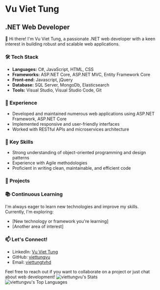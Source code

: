 # Vu Viet Tung
## .NET Web Developer

👋 Hi there! I'm Vu Viet Tung, a passionate .NET web developer with a keen interest in building robust and scalable web applications.

### 🛠 Tech Stack

- **Languages:** C#, JavaScript, HTML, CSS
- **Frameworks:** ASP.NET Core, ASP.NET MVC, Entity Framework Core
- **Front-end:** Javascript, jQuery
- **Database:** SQL Server, MongoDb, Elasticsearch
- **Tools:** Visual Studio, Visual Studio Code, Git

### 💼 Experience

- Developed and maintained numerous web applications using ASP.NET Framework, ASP.NET Core
- Implemented responsive and user-friendly interfaces
- Worked with RESTful APIs and microservices architecture

### 🌟 Key Skills

- Strong understanding of object-oriented programming and design patterns
- Experience with Agile methodologies
- Proficient in writing clean, maintainable, and efficient code

### 🚀 Projects



### 📚 Continuous Learning

I'm always eager to learn new technologies and improve my skills. Currently, I'm exploring:
- [New technology or framework you're learning]
- [Another area of interest]

### 📫 Let's Connect!

- LinkedIn: [Vu Viet Tung](https://www.linkedin.com/in/tungvv210/)
- GitHub: [viettungvu](https://github.com/viettungvu)
- Email: [viettungtvhd](viettungtvhd@gmail.com)

Feel free to reach out if you want to collaborate on a project or just chat about web development!
![viettungvu's Stats](https://github-readme-stats.vercel.app/api?username=viettungvu&theme=vue-dark&show_icons=true&hide_border=true&count_private=true)
![viettungvu's Top Languages](https://github-readme-stats.vercel.app/api/top-langs/?username=viettungvu&theme=vue-dark&show_icons=true&hide_border=true&layout=compact)

